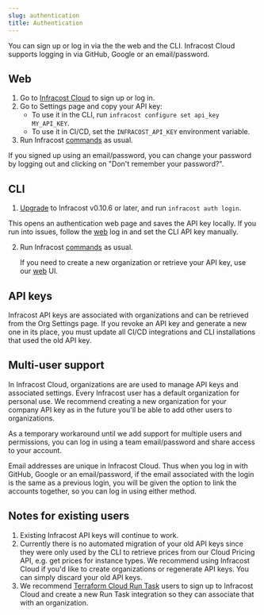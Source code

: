 ```yaml
---
slug: authentication
title: Authentication
---
```


You can sign up or log in via the the web and the CLI. Infracost Cloud supports logging in via GitHub, Google or an email/password.

## Web
1. Go to [Infracost Cloud](https://dashboard.infracost.io) to sign up or log in.
2. Go to Settings page and copy your API key:
    - To use it in the CLI, run `infracost configure set api_key MY_API_KEY`.
    - To use it in CI/CD, set the `INFRACOST_API_KEY` environment variable.
3. Run Infracost [commands](/docs/features/cli_commands) as usual.

If you signed up using an email/password, you can change your password by logging out and clicking on "Don't remember your password?".

## CLI
1. [Upgrade](/docs/#1-install-infracost) to Infracost v0.10.6 or later, and run `infracost auth login`.

  This opens an authentication web page and saves the API key locally. If you run into issues, follow the [web](#web) log in and set the CLI API key manually.

2. Run Infracost [commands](/docs/features/cli_commands) as usual.

   If you need to create a new organization or retrieve your API key, use our [web](#web) UI.

## API keys

Infracost API keys are associated with organizations and can be retrieved from the Org Settings page. If you revoke an API key and generate a new one in its place, you must update all CI/CD integrations and CLI installations that used the old API key.

## Multi-user support

In Infracost Cloud, organizations are are used to manage API keys and associated settings. Every Infracost user has a default organization for personal use. We recommend creating a new organization for your company API key as in the future you'll be able to add other users to organizations.

As a temporary workaround until we add support for multiple users and permissions, you can log in using a team email/password and share access to your account.

Email addresses are unique in Infracost Cloud. Thus when you log in with GitHub, Google or an email/password, if the email associated with the login is the same as a previous login, you will be given the option to link the accounts together, so you can log in using either method.

## Notes for existing users

1. Existing Infracost API keys will continue to work.
2. Currently there is no automated migration of your old API keys since they were only used by the CLI to retrieve prices from our Cloud Pricing API, e.g. get prices for instance types. We recommend using Infracost Cloud if you'd like to create organizations or regenerate API keys. You can simply discard your old API keys.
3. We recommend [Terraform Cloud Run Task](/docs/integrations/terraform_cloud_enterprise/#option-2-terraform-run-tasks) users to sign up to Infracost Cloud and create a new Run Task integration so they can associate that with an organization.
